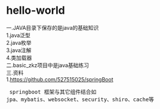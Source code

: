 # hello-world
一.JAVA目录下保存的是java的基础知识
  <br>1.java泛型
  <br>2.java枚举
  <br>3.java注解
  <br>4.类加载器
<br>二.basic_zkz项目中是java基础练习
<br>三.资料
<br>1.https://github.com/527515025/springBoot 
<br><pre>   springboot 框架与其它组件结合如 jpa、mybatis、websocket、security、shiro、cache等</pre>
